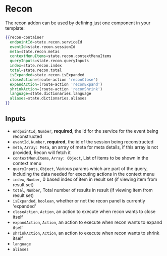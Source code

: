 # Recon

The recon addon can be used by defining just one component in your template:

```hbs
{{recon-container
  endpointId=state.recon.serviceId
  eventId=state.recon.sessionId
  meta=state.recon.metas
  contextMenuItems=state.recon.contextMenuItems
  queryInputs=state.recon.queryInputs
  index=state.recon.index
  total=state.recon.total
  isExpanded=state.recon.isExpanded
  closeAction=(route-action 'reconClose')
  expandAction=(route-action 'reconExpand')
  shrinkAction=(route-action 'reconShrink')
  language=state.dictionaries.language
  aliases=state.dictionaries.aliases
}}
```

## Inputs

* `endpointId`, `Number`, __required__, the id for the service for the event being reconstructed
* `eventId`, `Number`, __required__, the id of the session being reconstructed
* `meta`, `Array: Meta`, an array of meta for meta details, if this array is not provided, Recon will fetch it
* `contextMenuItems`, `Array: Object`, List of items to be shown in the context menu
* `queryInputs`, `Object`, Various params which are part of the query, including the data needed for executing actions in the context menu
* `index`, `Number`, 0 based index of item in result set (if viewing item from result set)
* `total`, `Number`, Total number of results in result (if viewing item from result set)
* `isExpanded`, `boolean`, whether or not the recon panel is currently 'expanded'
* `closeAction`, `Action`, an action to execute when recon wants to close itself
* `expandAction`, `Action`, an action to execute when recon wants to expand itself
* `shrinkAction`, `Action`, an action to execute when recon wants to shrink itself
* `language`
* `aliases`